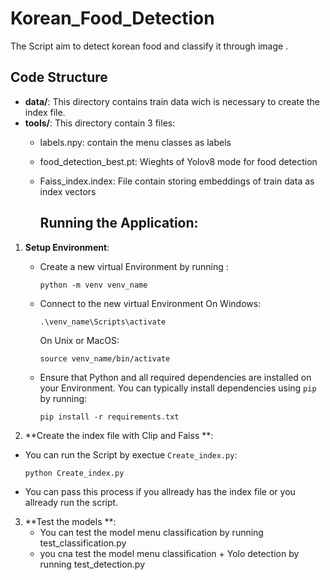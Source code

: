 # Korean_Food_Detection
The Script aim to detect korean food and classify it through image .

## Code Structure
- **data/**: This directory contains train data wich is necessary to create the index file.
- **tools/**: This directory contain 3 files:
  - labels.npy: contain the menu classes as labels
  - food_detection_best.pt: Wieghts of Yolov8 mode for food detection
  - Faiss_index.index: File contain storing embeddings of train data as index vectors
 
    ## Running the Application:

1. **Setup Environment**:
   - Create a new virtual Environment by running :
      ```
     python -m venv venv_name 

     ```
   - Connect to the new virtual Environment On Windows:
      ```
     .\venv_name\Scripts\activate

      ```

     On Unix or MacOS:
     ```
     source venv_name/bin/activate      

     ```

   - Ensure that Python and all required dependencies are installed on your Environment. You can typically install dependencies using `pip` by running:

     ```
     pip install -r requirements.txt
     
     ```

2. **Create the index file with Clip and Faiss **:
- You can run the Script by exectue `Create_index.py`:
     ```
     python Create_index.py 

     ```
- You can pass this process if you allready has the index file or you allready run the script.
  
3. **Test the models **:
    * You can test the model menu classification by running test_classification.py
    * you cna test the model menu classification + Yolo detection by running test_detection.py

  

  

  

